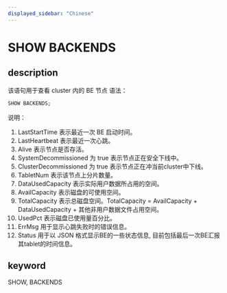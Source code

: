 ```yaml
---
displayed_sidebar: "Chinese"
---
```


# SHOW BACKENDS

## description

该语句用于查看 cluster 内的 BE 节点
语法：

```sql
SHOW BACKENDS;
```

说明：

1. LastStartTime 表示最近一次 BE 启动时间。
2. LastHeartbeat 表示最近一次心跳。
3. Alive 表示节点是否存活。
4. SystemDecommissioned 为 true 表示节点正在安全下线中。
5. ClusterDecommissioned 为 true 表示节点正在冲当前cluster中下线。
6. TabletNum 表示该节点上分片数量。
7. DataUsedCapacity 表示实际用户数据所占用的空间。
8. AvailCapacity 表示磁盘的可使用空间。
9. TotalCapacity 表示总磁盘空间。TotalCapacity = AvailCapacity + DataUsedCapacity + 其他非用户数据文件占用空间。
10. UsedPct 表示磁盘已使用量百分比。
11. ErrMsg 用于显示心跳失败时的错误信息。
12. Status 用于以 JSON 格式显示BE的一些状态信息, 目前包括最后一次BE汇报其tablet的时间信息。

## keyword

SHOW, BACKENDS
